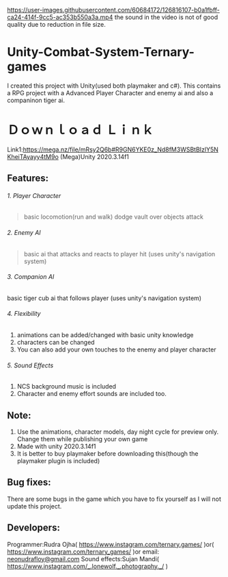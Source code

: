 https://user-images.githubusercontent.com/60684172/126816107-b0a1fbff-ca24-414f-9cc5-ac353b550a3a.mp4
the sound in the video is not of good quality due to reduction in file size.

# Unity-Combat-System-Ternary-games
I created this project with Unity(used both playmaker and c#). This contains a RPG project with a Advanced Player Character and enemy ai and also a companinon tiger ai.

# Ｄｏｗｎｌｏａｄ Ｌｉｎｋ
Link1:https://mega.nz/file/mRsy2Q6b#R9GN6YKE0z_Nd8fM3WSBtBIzlY5NKheiTAyayy4tM9o  (Mega)Unity 2020.3.14f1

## Features:
###### 1. Player Character
>basic locomotion(run and walk)
>dodge
>vault over objects
>attack

###### 2. Enemy AI
> basic ai that attacks and reacts to player hit (uses unity's navigation system)

###### 3. Companion AI
basic tiger cub ai that follows player (uses unity's navigation system)

###### 4. Flexibility
1. animations can be added/changed with basic unity knowledge
2. characters can be changed
3. You can also add your own touches to the enemy and player character 

###### 5. Sound Effects
1. NCS background music is included
2. Character and enemy effort sounds are included too.

## Note:
1. Use the animations, character models, day night cycle for preview only. 
Change them while publishing your own game
2. Made with unity 2020.3.14f1
3. It is better to buy playmaker before downloading this(though the playmaker plugin is included)

## Bug fixes:
There are some bugs in the game which you have to fix yourself as I will not update this project.

## Developers:
Programmer:Rudra Ojha( https://www.instagram.com/ternary.games/ )or( https://www.instagram.com/ternary_games/ )or email: neonudrafloy@gmail.com
Sound effects:Sujan Mandi( https://www.instagram.com/_.lonewolf._.photography._/ )
